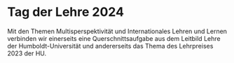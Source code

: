 # Tag der Lehre 2024 
Mit den Themen Multisperspektivität und Internationales Lehren und Lernen verbinden wir einerseits eine Querschnittsaufgabe aus dem Leitbild Lehre der Humboldt-Universität und andererseits das Thema des Lehrpreises 2023 der HU.